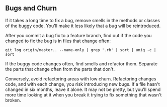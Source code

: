 ## Bugs and Churn

If it takes a long time to fix a bug, remove smells in the methods or classes
of the buggy code. You'll make it less likely that a bug will be reintroduced.

After you commit a bug fix to a feature branch, find out if the code you changed
to fix the bug is in files that change often:

    git log origin/master.. --name-only | grep '.rb' | sort | uniq -c | sort

If the buggy code changes often, find smells and refactor them. Separate the
parts that change often from the parts that don't.

Conversely, avoid refactoring areas with low churn. Refactoring changes code,
and with each change, you risk introducing new bugs. If a file hasn't changed
in six months, leave it alone. It may not be pretty, but you'll spend more
time looking at it when you break it trying to fix something that wasn't broken.
